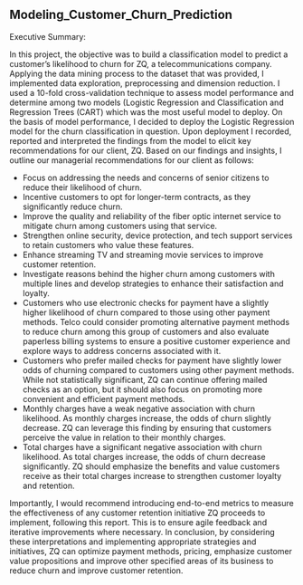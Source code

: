 ##  Modeling_Customer_Churn_Prediction

Executive Summary:

In this project, the objective was to build a classification model to predict a customer’s likelihood to churn for ZQ, a telecommunications company. Applying the data mining process to the dataset that was provided, I implemented data exploration, preprocessing and dimension reduction. I used a 10-fold cross-validation technique to assess model performance and determine among two models (Logistic Regression and Classification and Regression Trees (CART) which was the most useful model to deploy. On the basis of model performance, I decided to deploy the Logistic Regression model for the churn classification in question. Upon deployment I recorded, reported and interpreted the findings from the model to elicit key recommendations for our client, ZQ.
Based on our findings and insights, I outline our managerial recommendations for our client as follows:

- Focus on addressing the needs and concerns of senior citizens to reduce their likelihood of churn.
- Incentive customers to opt for longer-term contracts, as they significantly reduce churn.
- Improve the quality and reliability of the fiber optic internet service to mitigate churn among customers using that service.
- Strengthen online security, device protection, and tech support services to retain customers who value these features.
- Enhance streaming TV and streaming movie services to improve customer retention.
- Investigate reasons behind the higher churn among customers with multiple lines and develop strategies to enhance their satisfaction and loyalty.
- Customers who use electronic checks for payment have a slightly higher likelihood of churn compared to those using other payment methods. Telco could consider promoting alternative payment methods to reduce churn among this group of customers and also evaluate paperless billing systems to ensure a positive customer experience and 
  explore ways to address concerns associated with it.
- Customers who prefer mailed checks for payment have slightly lower odds of churning compared to customers using other payment methods. While not statistically significant, ZQ can continue offering mailed checks as an option, but it should also focus on promoting more convenient and efficient payment methods.
- Monthly charges have a weak negative association with churn likelihood. As monthly charges increase, the odds of churn slightly decrease. ZQ can leverage this finding by ensuring that customers perceive the value in relation to their monthly charges.
- Total charges have a significant negative association with churn likelihood. As total charges increase, the odds of churn decrease significantly. ZQ should emphasize the benefits and value customers receive as their total charges increase to strengthen customer loyalty and retention.


Importantly, I would recommend introducing end-to-end metrics to measure the effectiveness of any customer retention initiative ZQ proceeds to implement, following this report. This is to ensure agile feedback and iterative improvements where necessary. In conclusion, by considering these interpretations and implementing appropriate strategies and initiatives,  ZQ can optimize payment methods, pricing, emphasize customer value propositions and improve other specified areas of its business to reduce churn and improve customer retention.  


